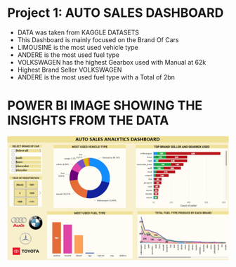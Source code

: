 # Project 1: AUTO SALES DASHBOARD

* DATA was taken from KAGGLE DATASETS
* This Dashboard is mainly focused on the Brand Of Cars
* LIMOUSINE is the most used vehicle type
* ANDERE is the most used fuel type
* VOLKSWAGEN has the highest Gearbox used with Manual at 62k
* Highest Brand Seller VOLKSWAGEN
* ANDERE is the most used fuel type with a Total of 2bn 

# POWER BI IMAGE SHOWING THE INSIGHTS FROM THE DATA
![](Images/AutoSales.jpg)

